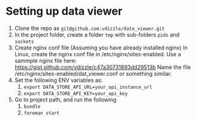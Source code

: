 # Setting up data viewer

1. Clone the repo as `git@github.com:vdizzle/data_viewer.git`
2. In the project folder, create a folder `tmp` with sub-folders `pids` and `sockets`
3. Create nginx conf file (Assuming you have already installed nginx)
    In Linux, create the nginx conf file in /etc/nginx/sites-enabled.
    Use a sammple nginx file here: https://gist.github.com/vdizzle/c47a30731893dd29513b
    Name the file /etc/nginx/sites-enabled/dat_viewer.conf or something similar.
4. Set the following ENV variables as:
    1. `export DATA_STORE_API_URL=your_api_instance_url`
    2. `export DATA_STORE_API_KEY=your_api_key`
4. Go to project path, and run the following
    1. `bundle`
    2. `foreman start`

    

